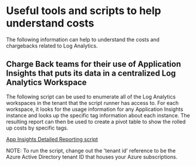 # Useful tools and scripts to help understand costs

The following information can help to understand the costs and chargebacks related to Log Analytics.

## Charge Back teams for their use of Application Insights that puts its data in a centralized Log Analytics Workspace 

The following script can be used to enumerate all of the Log Analytics workspaces in the tenant that the script runner has access to. For each workspace, it looks for the usage information for any Application Insights instance and looks up the specific tag information about each instance. The resulting report can then be used to create a pivot table to show the rolled up costs by specific tags.

[App Insights Detailed Reporting script](https://github.com/JayWitt/AzureOperationGuide/blob/master/LogAnalytics/AppInsightsDetailReport.ps1)

NOTE: To run the script, change out the 'tenant id' reference to be the Azure Active Directory tenant ID that houses your Azure subscriptions.
